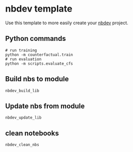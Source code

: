 # nbdev template

Use this template to more easily create your [nbdev](https://nbdev.fast.ai/) project.

## Python commands

```
# run training
python -m counterfactual.train
# run evaluation
python -m scripts.evaluate_cfs
```

## Build nbs to module

```
nbdev_build_lib
```

## Update nbs from module
```
nbdev_update_lib
```

## clean notebooks
```
nbdev_clean_nbs
```